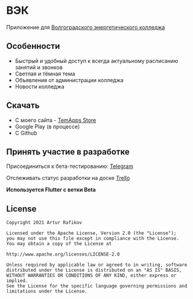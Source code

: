 # ВЭК
Приложение для [Волгоградского энергетического колледжа](http://energocollege.ru/)

## Особенности
* Быстрый и удобный доступ к всегда актуальному расписанию занятий и звонков
* Светлая и тёмная тема
* Объявления от администрации колледжа
* Новости колледжа

## Скачать
* С моего сайта - [TemApps Store](https://tem-apps.web.app/#/app/vec)
* Google Play (в процессе)
* С Github

## Принять участие в разработке
Присоединиться к бета-тестированию: [Telegram](https://t.me/Tembeon)

Отслеживать статус разработки на доске [Trello](https://trello.com/b/z3Ch4Qha/vec-android)

**Используется Flutter с ветки Beta**

## License
    Copyright 2021 Artur Rafikov

    Licensed under the Apache License, Version 2.0 (the "License");
    you may not use this file except in compliance with the License.
    You may obtain a copy of the License at

    http://www.apache.org/licenses/LICENSE-2.0

    Unless required by applicable law or agreed to in writing, software
    distributed under the License is distributed on an "AS IS" BASIS,
    WITHOUT WARRANTIES OR CONDITIONS OF ANY KIND, either express or implied.
    See the License for the specific language governing permissions and
    limitations under the License.